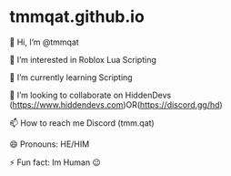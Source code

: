 # tmmqat.github.io

👋 Hi, I’m @tmmqat

👀 I’m interested in Roblox Lua Scripting

🌱 I’m currently learning Scripting

💞️ I’m looking to collaborate on HiddenDevs (https://www.hiddendevs.com)OR(https://discord.gg/hd)

📫 How to reach me Discord (tmm.qat)

😄 Pronouns: HE/HIM

⚡ Fun fact: Im Human 😉
